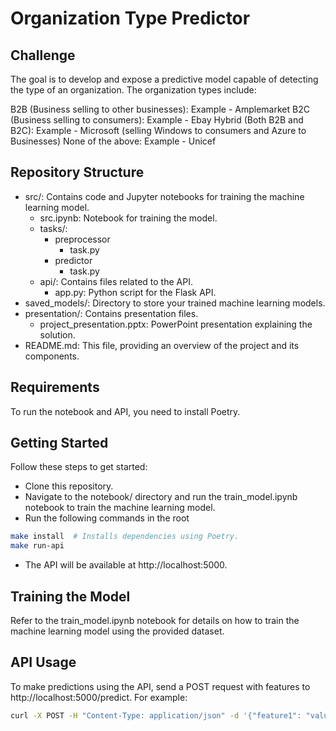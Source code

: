 # Organization Type Predictor

## Challenge
The goal is to develop and expose a predictive model capable of detecting the type of an organization. The organization types include:

B2B (Business selling to other businesses): Example - Amplemarket
B2C (Business selling to consumers): Example - Ebay
Hybrid (Both B2B and B2C): Example - Microsoft (selling Windows to consumers and Azure to Businesses)
None of the above: Example - Unicef


## Repository Structure
- src/: Contains code and Jupyter notebooks for training the machine learning model.
    - src.ipynb: Notebook for training the model.
    - tasks/:
        - preprocessor
            - task.py
        - predictor
            - task.py
    - api/: Contains files related to the API.
        - app.py: Python script for the Flask API.
- saved_models/: Directory to store your trained machine learning models.
- presentation/: Contains presentation files.
    - project_presentation.pptx: PowerPoint presentation explaining the solution.
- README.md: This file, providing an overview of the project and its components.

## Requirements
To run the notebook and API, you need to install Poetry.

## Getting Started
Follow these steps to get started:
- Clone this repository.
- Navigate to the notebook/ directory and run the train_model.ipynb notebook to train the machine learning model.
- Run the following commands in the root
```bash
make install  # Installs dependencies using Poetry.
make run-api
```
- The API will be available at http://localhost:5000.


## Training the Model
Refer to the train_model.ipynb notebook for details on how to train the machine learning model using the provided dataset.

## API Usage
To make predictions using the API, send a POST request with features to http://localhost:5000/predict. For example:

```bash
curl -X POST -H "Content-Type: application/json" -d '{"feature1": "value1", "feature2": "value2"}' http://localhost:5000/predict
```